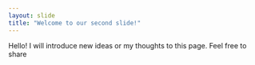 ```yaml
---
layout: slide
title: "Welcome to our second slide!"
---
```

Hello! I will introduce new ideas or my thoughts to this page. Feel free to share
